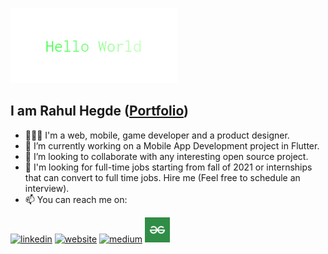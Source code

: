 ![](https://raw.githubusercontent.com/rahulhegde99/rahulhegde99/master/Hello_World.gif)

<!--
**rahulhegde99/rahulhegde99** is a ✨ _special_ ✨ repository because its `README.md` (this file) appears on your GitHub profile.

Here are some ideas to get you started:-->

## I am Rahul Hegde ([Portfolio](https://therahulhegde.web.app/)) 

- 🙎🏾‍♂️ I'm a web, mobile, game developer and a product designer.
- 🔭  I’m currently working on a Mobile App Development project in Flutter.
- 👯 I’m looking to collaborate with any interesting open source project. 
- 💼 I'm looking for full-time jobs starting from fall of 2021 or internships that can convert to full time jobs. Hire me (Feel free to schedule an interview).
- 📫 You can reach me on:


[2]: https://www.linkedin.com/in/rahul-hegde-0955391a5/
[3]: https://rahulhegdedesign.web.app/
[5]: https://rahul-hegde.medium.com/

 [![linkedin](https://img.icons8.com/color/48/000000/linkedin.png)][2]
 [![website](https://img.icons8.com/fluent/48/000000/domain.png)][3]
 [![medium](https://img.icons8.com/color/48/000000/medium-monogram.png)][5]
 <a href="https://auth.geeksforgeeks.org/user/rahulhegde97/articles/"><img src="QNHrwL2q_400x400.jpg" width="40"></a>

